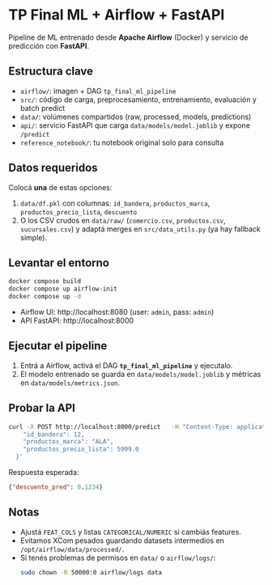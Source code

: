 # TP Final ML + Airflow + FastAPI

Pipeline de ML entrenado desde **Apache Airflow** (Docker) y servicio de predicción con **FastAPI**.

## Estructura clave
- `airflow/`: imagen + DAG `tp_final_ml_pipeline`
- `src/`: código de carga, preprocesamiento, entrenamiento, evaluación y batch predict
- `data/`: volúmenes compartidos (raw, processed, models, predictions)
- `api/`: servicio FastAPI que carga `data/models/model.joblib` y expone `/predict`
- `reference_notebook/`: tu notebook original solo para consulta

## Datos requeridos
Colocá **una** de estas opciones:
1. `data/df.pkl` con columnas: `id_bandera`, `productos_marca`, `productos_precio_lista`, `descuento`
2. O los CSV crudos en `data/raw/` (`comercio.csv`, `productos.csv`, `sucursales.csv`) y adaptá merges en `src/data_utils.py` (ya hay fallback simple).

## Levantar el entorno
```bash
docker compose build
docker compose up airflow-init
docker compose up -d
```

- Airflow UI: http://localhost:8080 (user: `admin`, pass: `admin`)
- API FastAPI: http://localhost:8000

## Ejecutar el pipeline
1. Entrá a Airflow, activá el DAG **`tp_final_ml_pipeline`** y ejecutalo.
2. El modelo entrenado se guarda en `data/models/model.joblib` y métricas en `data/models/metrics.json`.

## Probar la API
```bash
curl -X POST http://localhost:8000/predict   -H "Content-Type: application/json"   -d '{
    "id_bandera": 12,
    "productos_marca": "ALA",
    "productos_precio_lista": 5999.0
  }'
```
Respuesta esperada:
```json
{"descuento_pred": 0.1234}
```

## Notas
- Ajustá `FEAT_COLS` y listas `CATEGORICAL/NUMERIC` si cambiás features.
- Evitamos XCom pesados guardando datasets intermedios en `/opt/airflow/data/processed/`.
- Si tenés problemas de permisos en `data/` o `airflow/logs/`: 
  ```bash
  sudo chown -R 50000:0 airflow/logs data
  ```
